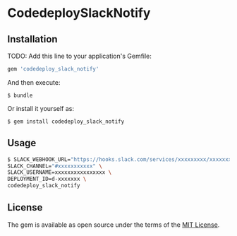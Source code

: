 # CodedeploySlackNotify

## Installation

TODO: Add this line to your application's Gemfile:

```ruby
gem 'codedeploy_slack_notify'
```

And then execute:

    $ bundle

Or install it yourself as:

    $ gem install codedeploy_slack_notify

## Usage

```sh
$ SLACK_WEBHOOK_URL="https://hooks.slack.com/services/xxxxxxxxx/xxxxxxxxx/xxxxxxxxxxxxxxxxxxxxxxxx" \
SLACK_CHANNEL="#xxxxxxxxxxx" \
SLACK_USERNAME=xxxxxxxxxxxxxxxx \
DEPLOYMENT_ID=d-xxxxxxx \
codedeploy_slack_notify
```

## License

The gem is available as open source under the terms of the [MIT License](http://opensource.org/licenses/MIT).

